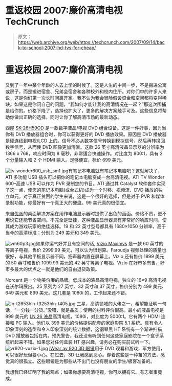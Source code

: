 # 重返校园 2007:廉价高清电视 TechCrunch

> 原文：<https://web.archive.org/web/https://techcrunch.com/2007/09/14/back-to-school-2007-hd-tvs-for-cheap/>

# 重返校园 2007:廉价高清电视

又到了一年中某个年龄的人去上学的时候了。这是人生的中间一步，不是搬进公寓或房子，而是搬进宿舍、兄弟会宿舍和各种校外和校内住所。对你们中的许多人来说，这是你们第一次长时间离开家。我不认为我会冒险假设资金和空间都将变得稀缺。如果这是你问自己的问题，“我如何才能让我的高清情况在一起？”那这次围捕是给你的。价格下降了，选择也扩大了，更多的解决方案触手可及。这些信息将帮助你做出正确的选择，同时让你了解高清市场的最新动态。


西屋 [SK-26H59OD](https://web.archive.org/web/20221006012306/http://electronics.bestgiftshopper.com/westinghouse-sk+26h590d-26+-lcd-hdtv-with-built+in-dvd-player,B000NIFKDG_i.htm) 是一款数字液晶/电视 DVD 组合设备。这是一件好事，因为当你有 DVD 播放器组合时，你可以获得更好的 DVD 播放效果。原因是 DVD 播放器是硬连线到电视/LCD 上的。信号不必从数字信号转换到模拟信号，然后再转换回数字信号，从而使 DVD 图像更加清晰。这款 26 英寸高清液晶显示器的分辨率为 1366 x 768，响应时间为 8 毫秒，非常适合快速操作。对比度为 800:1，具有 2 个分量输入和 2 个 HDMI 输入。足够便宜，标价 699 美元。

![tv-wonder600_usb_sm1.jpg](img/6bc6aa8121e927c3d264f9fbf22a051d.png)有笔记本电脑就有笔记本电脑吧？这就解决了，ATI 多功能 USB 插头可以把你的笔记本电脑变成一台高清电视。ATI TV Wonder 600–高速 USB 可以作为 PVR 录制您的节目。ATI 通过其 Catalyst 软件套件实现了这一点，使您的笔记本电脑(或台式机)成为一个时移、视频流、DVD 播放的独立单元。对于真正贫困的学生来说，这是一个很好的选择，但是对于 PVR 和媒体录制功能，你最好有一个真正大的硬盘。99 美元真的很便宜。

来自[优派](https://web.archive.org/web/20221006012306/http://www.viewsonic.com/)的桌面解决方案在用作电脑显示器时提供了出色的画面。价格不贵，更不用说它还能节省空间。不完全是壁挂，这种液晶显示器具有非常好的响应时间，使其成为游戏玩家的绝佳选择。19 和 22 英寸型号都具有 1680×1050 分辨率，高于当今的高清标准；分别为 249 美元和 349 美元。

![vm60p3.jpg](img/c6ecb8c92f2d66665a4ff81018fef5fa.png)如果你运气好并且有空间的话, [Vizio Maximvs](https://web.archive.org/web/20221006012306/http://www.productwiki.com/vizio-maximvs-vm60p/) 是一款 60 英寸的等离子电视，售价 2999.99 美元，可以认为很划算。Faroudja 视频处理的质量也很好，与其他平板显示器不同，扬声器内置在屏幕上。Vizio 还有售价 1899 美元的 50 英寸和售价 1099.99 美元的 42 英寸等离子电视。Vizio 在好市多有售，好市多最大的优点之一就是他们的自由退货政策。

Norcent 是一个物美价廉的品牌。低成本的液晶高清电视，独立的 16×9 高清电视在沃尔玛展出。25 系列为 27 英寸、32 英寸和 37 英寸，售价分别为 499 美元、649 美元和 899 美元。这几套是 1080i 的，工作起来还不错。

![ln-t2653hln-t3253hln-t405.jpg](img/92072bafe9d9508e592acf7f2b1723ed.png)
三星，高清领域的大佬之一，希望能证明一句话，“一分钱一分货。”没错，就是品质；使用的材料评价很高。最小的液晶电视是 899 美元的 [LN 26 液晶](https://web.archive.org/web/20221006012306/http://reviews.pricegrabber.com/plasma-lcd-televisions/m/34601064/)高清电视，1080i，对比度为 5000:1。它有两个 HDMI 连接和 PC 输入。他们以 399 美元的价格提供配套的家庭影院 5.1 系统。具有令人印象深刻的造型和令人印象深刻的统计数据，这钢琴黑 HT 系统有一个渐进扫描 DVD 播放器包括在内。预先警告，我还没有听到任何这些家庭影院在一个盒子系统听起来不错。如果您对任何盒装 HT 感兴趣，请务必在购买前试听一下。
![vr920-vuzix-1.jpg](img/48e4a7d59036642c41398a69777d8dcb.png)
[iWear av 920 3D 眼镜](https://web.archive.org/web/20221006012306/http://www.vuzix.com/iwear-av920.html)用于 DVD 观看和游戏，军方使用，可以很好玩但要小心。在过去，3D 让我感到恶心。穿着这些是一种茧的方法，感觉真的很孤立。这些眼镜是为那些从不出门也没有朋友的学生/极客准备的。

我想我已经证明了我的观点；如果你想要高清电视，你可以拥有它。有志者事竟成。